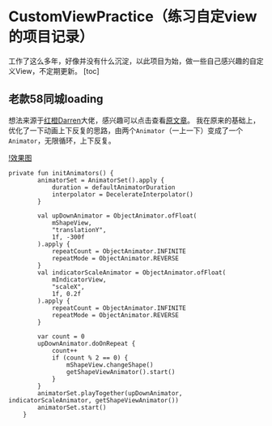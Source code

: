 # CustomViewPractice（练习自定view的项目记录）
工作了这么多年，好像并没有什么沉淀，以此项目为始，做一些自己感兴趣的自定义View，不定期更新。
[toc]
## 老款58同城loading
想法来源于[红橙Darren](https://www.jianshu.com/u/35083fcb7747)大佬，感兴趣可以点击查看[原文章](https://www.jianshu.com/p/e4de28b4d8ac)。
我在原来的基础上，优化了一下动画上下反复的思路，由两个```Animator```（一上一下）变成了一个```Animator```，无限循环，上下反复。

[!效果图]()
```
private fun initAnimators() {
        animatorSet = AnimatorSet().apply {
            duration = defaultAnimatorDuration
            interpolator = DecelerateInterpolator()
        }

        val upDownAnimator = ObjectAnimator.ofFloat(
            mShapeView,
            "translationY",
            1f, -300f
        ).apply {
            repeatCount = ObjectAnimator.INFINITE
            repeatMode = ObjectAnimator.REVERSE
        }
        val indicatorScaleAnimator = ObjectAnimator.ofFloat(
            mIndicatorView,
            "scaleX",
            1f, 0.2f
        ).apply {
            repeatCount = ObjectAnimator.INFINITE
            repeatMode = ObjectAnimator.REVERSE
        }

        var count = 0
        upDownAnimator.doOnRepeat {
            count++
            if (count % 2 == 0) {
                mShapeView.changeShape()
                getShapeViewAnimator().start()
            }
        }
        animatorSet.playTogether(upDownAnimator, indicatorScaleAnimator, getShapeViewAnimator())
        animatorSet.start()
    }
```


